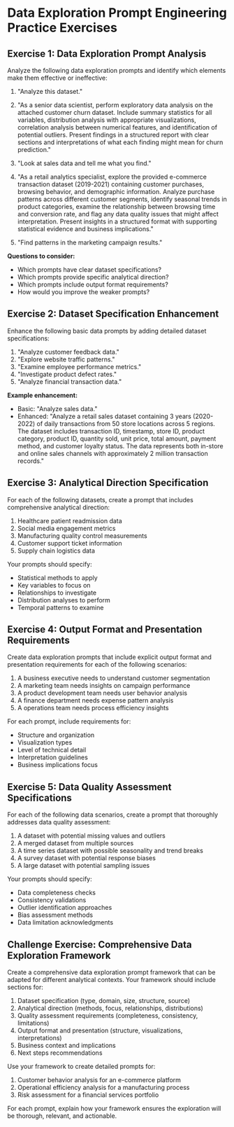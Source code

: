 # Data Exploration Prompt Engineering Practice Exercises

## Exercise 1: Data Exploration Prompt Analysis

Analyze the following data exploration prompts and identify which elements make them effective or ineffective:

1. "Analyze this dataset."

2. "As a senior data scientist, perform exploratory data analysis on the attached customer churn dataset. Include summary statistics for all variables, distribution analysis with appropriate visualizations, correlation analysis between numerical features, and identification of potential outliers. Present findings in a structured report with clear sections and interpretations of what each finding might mean for churn prediction."

3. "Look at sales data and tell me what you find."

4. "As a retail analytics specialist, explore the provided e-commerce transaction dataset (2019-2021) containing customer purchases, browsing behavior, and demographic information. Analyze purchase patterns across different customer segments, identify seasonal trends in product categories, examine the relationship between browsing time and conversion rate, and flag any data quality issues that might affect interpretation. Present insights in a structured format with supporting statistical evidence and business implications."

5. "Find patterns in the marketing campaign results."

**Questions to consider:**
- Which prompts have clear dataset specifications?
- Which prompts provide specific analytical direction?
- Which prompts include output format requirements?
- How would you improve the weaker prompts?

## Exercise 2: Dataset Specification Enhancement

Enhance the following basic data prompts by adding detailed dataset specifications:

1. "Analyze customer feedback data."
2. "Explore website traffic patterns."
3. "Examine employee performance metrics."
4. "Investigate product defect rates."
5. "Analyze financial transaction data."

**Example enhancement:**
- Basic: "Analyze sales data."
- Enhanced: "Analyze a retail sales dataset containing 3 years (2020-2022) of daily transactions from 50 store locations across 5 regions. The dataset includes transaction ID, timestamp, store ID, product category, product ID, quantity sold, unit price, total amount, payment method, and customer loyalty status. The data represents both in-store and online sales channels with approximately 2 million transaction records."

## Exercise 3: Analytical Direction Specification

For each of the following datasets, create a prompt that includes comprehensive analytical direction:

1. Healthcare patient readmission data
2. Social media engagement metrics
3. Manufacturing quality control measurements
4. Customer support ticket information
5. Supply chain logistics data

Your prompts should specify:
- Statistical methods to apply
- Key variables to focus on
- Relationships to investigate
- Distribution analyses to perform
- Temporal patterns to examine

## Exercise 4: Output Format and Presentation Requirements

Create data exploration prompts that include explicit output format and presentation requirements for each of the following scenarios:

1. A business executive needs to understand customer segmentation
2. A marketing team needs insights on campaign performance
3. A product development team needs user behavior analysis
4. A finance department needs expense pattern analysis
5. A operations team needs process efficiency insights

For each prompt, include requirements for:
- Structure and organization
- Visualization types
- Level of technical detail
- Interpretation guidelines
- Business implications focus

## Exercise 5: Data Quality Assessment Specifications

For each of the following data scenarios, create a prompt that thoroughly addresses data quality assessment:

1. A dataset with potential missing values and outliers
2. A merged dataset from multiple sources
3. A time series dataset with possible seasonality and trend breaks
4. A survey dataset with potential response biases
5. A large dataset with potential sampling issues

Your prompts should specify:
- Data completeness checks
- Consistency validations
- Outlier identification approaches
- Bias assessment methods
- Data limitation acknowledgments

## Challenge Exercise: Comprehensive Data Exploration Framework

Create a comprehensive data exploration prompt framework that can be adapted for different analytical contexts. Your framework should include sections for:

1. Dataset specification (type, domain, size, structure, source)
2. Analytical direction (methods, focus, relationships, distributions)
3. Quality assessment requirements (completeness, consistency, limitations)
4. Output format and presentation (structure, visualizations, interpretations)
5. Business context and implications
6. Next steps recommendations

Use your framework to create detailed prompts for:
1. Customer behavior analysis for an e-commerce platform
2. Operational efficiency analysis for a manufacturing process
3. Risk assessment for a financial services portfolio

For each prompt, explain how your framework ensures the exploration will be thorough, relevant, and actionable.
